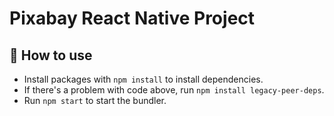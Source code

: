 # Pixabay React Native Project

## 🚀 How to use

- Install packages with `npm install` to install dependencies.
- If there's a problem with code above, run `npm install legacy-peer-deps`.
- Run `npm start` to start the bundler.

